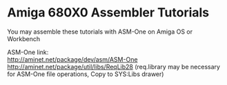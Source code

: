 # Amiga 680X0 Assembler Tutorials

You may assemble these tutorials with ASM-One on Amiga OS or Workbench<br>

ASM-One link:<br> 
http://aminet.net/package/dev/asm/ASM-One <br>
http://aminet.net/package/util/libs/ReqLib28 (req.library may be necessary for ASM-One file operations, Copy to SYS:Libs drawer)
